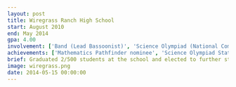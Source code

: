 ```yaml
---
layout: post
title: Wiregrass Ranch High School
start: August 2010
end: May 2014
gpa: 4.00
involvement: ['Band (Lead Bassoonist)', 'Science Olympiad (National Competitor)', 'Physics Honor Society (Founder)', 'Ultimate Frisbee Club/Team (Founder)', Portuguese Club]
achievements: ['Mathematics Pathfinder nominee', 'Science Olympiad State Champion', 'National AP Scholar']
brief: Graduated 2/500 students at the school and elected to further studies at the University of Florida
image: wiregrass.png
date: 2014-05-15 00:00:00
---
```

